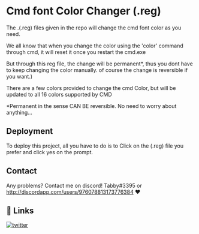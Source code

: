 
# Cmd font Color Changer (.reg)




The .(.reg) files given in the repo will  change the cmd font color as you need. 

We all know that when you change the color using the 'color' command through cmd, it will reset it once you restart the cmd.exe 

But through this reg file, the change will be permanent*, thus you dont have to keep changing the color manually.
of course the change is reversible if you want.)  

There are a few colors provided to change the cmd Color, but will be updated to all 16 colors supported by  CMD

 
  
  

*Permanent in the sense CAN BE reversible. No need to worry about anything... 

## Deployment

To deploy this project, all you have to do is to Click on the (.reg) file you prefer and click yes on the prompt.


## Contact

Any problems?
Contact me on discord! Tabby#3395 or http://discordapp.com/users/976078813173776384 ❤️







## 🔗 Links
[![twitter](https://img.shields.io/badge/twitter-1DA1F2?style=for-the-badge&logo=twitter&logoColor=white)](https://twitter.com/tabby_sl)

